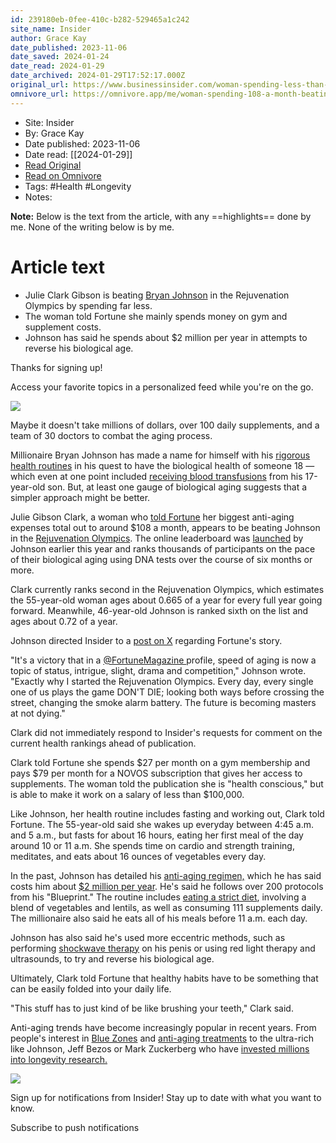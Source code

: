 ```yaml
---
id: 239180eb-0fee-410c-b282-529465a1c242
site_name: Insider
author: Grace Kay
date_published: 2023-11-06
date_saved: 2024-01-24
date_read: 2024-01-29
date_archived: 2024-01-29T17:52:17.000Z
original_url: https://www.businessinsider.com/woman-spending-less-than-millionaire-bryan-johnson-anti-aging-ranking-2023-11?IR=T&r=US
omnivore_url: https://omnivore.app/me/woman-spending-108-a-month-beating-millionaire-in-anti-aging-ran-18d39337e51
---
```


 - Site: Insider
 - By: Grace Kay
 - Date published: 2023-11-06
 - Date read: [[2024-01-29]]
 - [Read Original](https://www.businessinsider.com/woman-spending-less-than-millionaire-bryan-johnson-anti-aging-ranking-2023-11?IR=T&r=US)
 - [Read on Omnivore](https://omnivore.app/me/woman-spending-108-a-month-beating-millionaire-in-anti-aging-ran-18d39337e51)
 - Tags:  #Health  #Longevity 
 - Notes: 

**Note:** Below is the text from the article, with any ==highlights== done by me. None of the writing below is by me.

# Article text
* Julie Clark Gibson is beating [Bryan Johnson](https://www.insider.com/bryan-johnson-before-and-after-anti-aging-longevity-supplements-2023-8) in the Rejuvenation Olympics by spending far less.
* The woman told Fortune she mainly spends money on gym and supplement costs.
* Johnson has said he spends about $2 million per year in attempts to reverse his biological age.

Thanks for signing up!

 Access your favorite topics in a personalized feed while you're on the go.

![](https://proxy-prod.omnivore-image-cache.app/0x0,sIH7eU1AkIeV6gvMo_KcOouqYt2TbZT3syiSpPAN1q-A/https://www.businessinsider.com/public/assets/rebrand/newsletter-bull.png) 

Maybe it doesn't take millions of dollars, over 100 daily supplements, and a team of 30 doctors to combat the aging process.

Millionaire Bryan Johnson has made a name for himself with his [rigorous health routines](https://www.businessinsider.com/tech-executive-shared-two-million-daily-routine-age-reverse-2023-7) in his quest to have the biological health of someone 18 — which even at one point included [receiving blood transfusions](https://www.businessinsider.com/millionaire-bryan-johnson-swapped-blood-with-teenage-son-young-blood-2023-5) from his 17-year-old son. But, at least one gauge of biological aging suggests that a simpler approach might be better.

Julie Gibson Clark, a woman who [told Fortune](https://fortune.com/well/2023/11/04/longevity-women-biohackers-diet-exercise-bryan-johnson/) her biggest anti-aging expenses total out to around $108 a month, appears to be beating Johnson in the [Rejuvenation Olympics](https://rejuvenationolympics.com/). The online leaderboard was [launched](https://www.vox.com/money/23798848/deaging-longevity-billionaires-rejuvenation-olympics) by Johnson earlier this year and ranks thousands of participants on the pace of their biological aging using DNA tests over the course of six months or more.

Clark currently ranks second in the Rejuvenation Olympics, which estimates the 55-year-old woman ages about 0.665 of a year for every full year going forward. Meanwhile, 46-year-old Johnson is ranked sixth on the list and ages about 0.72 of a year.

Johnson directed Insider to a [post on X](https://twitter.com/bryan%5Fjohnson/status/1721578475759239658?s=20) regarding Fortune's story.

"It's a victory that in a [@FortuneMagazine ](https://twitter.com/FortuneMagazine)profile, speed of aging is now a topic of status, intrigue, slight, drama and competition," Johnson wrote. "Exactly why I started the Rejuvenation Olympics. Every day, every single one of us plays the game DON'T DIE; looking both ways before crossing the street, changing the smoke alarm battery. The future is becoming masters at not dying."

Clark did not immediately respond to Insider's requests for comment on the current health rankings ahead of publication.

Clark told Fortune she spends $27 per month on a gym membership and pays $79 per month for a NOVOS subscription that gives her access to supplements. The woman told the publication she is "health conscious," but is able to make it work on a salary of less than $100,000.

Like Johnson, her health routine includes fasting and working out, Clark told Fortune. The 55-year-old said she wakes up everyday between 4:45 a.m. and 5 a.m., but fasts for about 16 hours, eating her first meal of the day around 10 or 11 a.m. She spends time on cardio and strength training, meditates, and eats about 16 ounces of vegetables every day.

In the past, Johnson has detailed his [anti-aging regimen,](https://www.businessinsider.com/bryan-johnson-anti-aging-blueprint-daily-routine-habits-2023-9#:~:text=Bryan%20Johnson%20calls%20himself%20the,sleep%2C%20exercise%2C%20and%20diet.) which he has said costs him about [$2 million per year](https://www.businessinsider.com/tech-executive-shared-two-million-daily-routine-age-reverse-2023-7). He's said he follows over 200 protocols from his "Blueprint." The routine includes [eating a strict diet](https://www.businessinsider.com/bryan-johnson-biotech-ceo-anti-aging-mush-diet-project-blueprint-2023-9), involving a blend of vegetables and lentils, as well as consuming 111 supplements daily. The millionaire also said he eats all of his meals before 11 a.m. each day.

Johnson has also said he's used more eccentric methods, such as performing [shockwave therapy](https://www.businessinsider.com/bryan-johnson-longevity-braintree-anti-aging-penis-erectile-dysfunction-2023-8) on his penis or using red light therapy and ultrasounds, to try and reverse his biological age.

Ultimately, Clark told Fortune that healthy habits have to be something that can be easily folded into your daily life.

"This stuff has to just kind of be like brushing your teeth," Clark said.

Anti-aging trends have become increasingly popular in recent years. From people's interest in [Blue Zones](https://www.businessinsider.com/worlds-5-blue-zones-people-live-longest-lives-2023-3) and [anti-aging treatments](https://www.businessinsider.com/anti-aging-longevity-trends-shock-testosterone-2023-3) to the ultra-rich like Johnson, Jeff Bezos or Mark Zuckerberg who have [invested millions into longevity research.](https://www.businessinsider.com/richest-wealthiest-entrepreneurs-ceo-billionaires-tech-searching-hacking-longevity)

![](https://proxy-prod.omnivore-image-cache.app/0x0,sgrIoWO8025BiJgsTBv0PoLbQyXyoT3PaTxvELnJhe0g/https://www.businessinsider.com/public/assets/shared/light-switch.png) 

 Sign up for notifications from Insider! Stay up to date with what you want to know.

Subscribe to push notifications